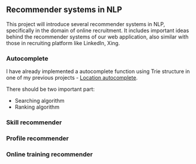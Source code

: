## Recommender systems in NLP
This project will introduce several recommender systems in NLP, specifically in the domain of online recruitment. It includes important ideas behind the recommender systems of our web application, also similar with those in recruiting platform like LinkedIn, Xing.

### Autocomplete
I have already implemented a autocomplete function using Trie structure in one of my previous projects - [Location autocomplete](https://algonotes.readthedocs.io/en/latest/Trie.html).

There should be two important part:
- Searching algorithm
- Ranking algorithm

### Skill recommender

### Profile recommender

### Online training recommender
